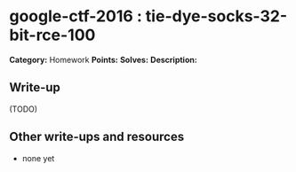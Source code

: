 # google-ctf-2016 : tie-dye-socks-32-bit-rce-100

**Category:** Homework
**Points:** 
**Solves:** 
**Description:**



## Write-up

(TODO)

## Other write-ups and resources

* none yet
